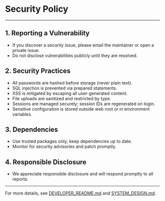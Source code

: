 # Security Policy

---

## 1. Reporting a Vulnerability
- If you discover a security issue, please email the maintainer or open a private issue.
- Do not disclose vulnerabilities publicly until they are resolved.

## 2. Security Practices
- All passwords are hashed before storage (never plain text).
- SQL injection is prevented via prepared statements.
- XSS is mitigated by escaping all user-generated content.
- File uploads are sanitized and restricted by type.
- Sessions are managed securely; session IDs are regenerated on login.
- Sensitive configuration is stored outside web root or in environment variables.

## 3. Dependencies
- Use trusted packages only; keep dependencies up to date.
- Monitor for security advisories and patch promptly.

## 4. Responsible Disclosure
- We appreciate responsible disclosure and will respond promptly to all reports.

---

For more details, see [DEVELOPER_README.md](DEVELOPER_README.md) and [SYSTEM_DESIGN.md](SYSTEM_DESIGN.md).
